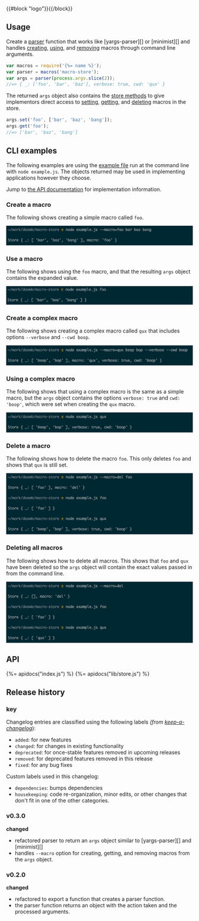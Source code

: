 {{#block "logo"}}{{/block}}
## Usage

Create a [parser](#parser) function that works like [yargs-parser][] or [minimist][] and handles [creating](#create-a-macro), [using](#use-a-macro), and [removing](#delete-a-macro) macros through command line arguments.

```js
var macros = require('{%= name %}');
var parser = macros('macro-store');
var args = parser(process.argv.slice(2));
//=> { _: ['foo', 'bar', 'baz'], verbose: true, cwd: 'qux' }
```

The returned `args` object also contains the [store methods](#store-1) to give implementors direct access to [setting](#set), [getting](#get), and [deleting](#del) macros in the store.

```js
args.set('foo', ['bar', 'baz', 'bang']);
args.get('foo');
//=> ['bar', 'baz', 'bang']
```

## CLI examples

The following examples are using the [example file](example.js) run at the command line with `node example.js`.
The objects returned may be used in implementing applications however they choose.

Jump to [the API documentation](#api) for implementation information.

### Create a macro

The following shows creating a simple macro called `foo`.
 
![image](https://raw.githubusercontent.com/doowb/macro-store/master/docs/set-simple-macro.png)

### Use a macro

The following shows using the `foo` macro, and that the resulting `args` object contains the expanded value.

![image](https://raw.githubusercontent.com/doowb/macro-store/master/docs/get-simple-macro.png)

### Create a complex macro

The following shows creating a complex macro called `qux` that includes options `--verbose` and `--cwd boop`.

![image](https://raw.githubusercontent.com/doowb/macro-store/master/docs/set-complex-macro.png)

### Using a complex macro

The following shows that using a complex macro is the same as a simple macro, but the `args` object contains the options `verbose: true` and `cwd: 'boop'`, which were set when creating the `qux` macro.

![image](https://raw.githubusercontent.com/doowb/macro-store/master/docs/get-complex-macro.png)

### Delete a macro

The following shows how to delete the macro `foo`. This only deletes `foo` and shows that `qux` is still set.

![image](https://raw.githubusercontent.com/doowb/macro-store/master/docs/delete-macro.png)

### Deleting all macros

The following shows how to delete all macros. This shows that `foo` and `qux` have been deleted so the `args` object will contain the exact values passed in from the command line.

![image](https://raw.githubusercontent.com/doowb/macro-store/master/docs/delete-all-macros.png)

## API
{%= apidocs("index.js") %}
{%= apidocs("lib/store.js") %}

## Release history

### key

Changelog entries are classified using the following labels _(from [keep-a-changelog][]_):

- `added`: for new features
- `changed`: for changes in existing functionality
- `deprecated`: for once-stable features removed in upcoming releases
- `removed`: for deprecated features removed in this release
- `fixed`: for any bug fixes

Custom labels used in this changelog:

* `dependencies`: bumps dependencies
* `housekeeping`: code re-organization, minor edits, or other changes that don't fit in one of the other categories.

### v0.3.0

**changed**

- refactored parser to return an `args` object similar to [yargs-parser][] and [minimist][]
- handles `--macro` option for creating, getting, and removing macros from the `args` object.

### v0.2.0

**changed**

- refactored to export a function that creates a parser function.
- the parser function returns an object with the action taken and the processed arguments.

[keep-a-changelog]: https://github.com/olivierlacan/keep-a-changelog
